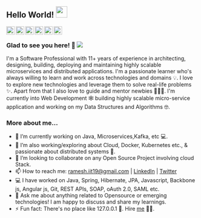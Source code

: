 ## Hello World! <img src="https://gist.githubusercontent.com/rameshjothimani/9bf029d44f8cc000b90a4dca999e516e/raw/e25f7be33383a41aebb42f248af021bfcbb2e770/Hi.gif" width="30px"></h2>

<a href="https://twitter.com/RameshJothimani" target="_blank">
  <img align="left" alt="Ramesh Jothimani's Twitter" width="22px" src="https://cdn.jsdelivr.net/npm/simple-icons@v3/icons/twitter.svg" />
</a>
<a href="https://www.linkedin.com/in/rameshjothimani/" target="_blank">
  <img align="left" alt="Ramesh Jothimani's Linkdein" width="22px" src="https://cdn.jsdelivr.net/npm/simple-icons@v3/icons/linkedin.svg" />
</a>
<a href="https://github.com/rameshjothimani" target="_blank">
  <img align="left" alt="Ramesh Jothimani's Github" width="22px" src="https://cdn.jsdelivr.net/npm/simple-icons@v3/icons/github.svg" />
</a>
<a href="https://leetcode.com/explorer19/" target="_blank">
  <img align="left" alt="Ramesh Jothimani's Leetcode" width="22px" src="https://cdn.jsdelivr.net/npm/simple-icons@v3/icons/leetcode.svg" />
</a>
<a href="http://www.rameshjothimani.in/" target="_blank">
  <img align="left" alt="Ramesh Jothimani's Blog" width="22px" src="https://cdn.jsdelivr.net/npm/simple-icons@v3/icons/blogger.svg" />
</a>
<a href="https://www.facebook.com/rameshjothimani" target="_blank">
  <img align="left" alt="Ramesh Jothimani's Facebook" width="22px" src="https://cdn.jsdelivr.net/npm/simple-icons@v3/icons/facebook.svg" />
</a>
<br />

### Glad to see you here! 🤩 ![](https://visitor-badge.glitch.me/badge?page_id=rameshjothimani.rameshjothimani)

I'm a Software Professional with 11+ years of experience in architecting, designing, building, deploying and maintaining highly scalable microservices
and distributed applications. I'm a passionate learner who's always willing to learn and work across technologies and domains 💡. I love to explore new technologies and leverage them to solve real-life problems ✨. Apart from that I also love to guide and mentor newbies 👨🏻‍💻. I'm currently into Web Development 🕸️ building highly scalable micro-service application and working on my Data Structures and Algorithms 🤓.

### More about me...

- 🔭 I’m currently working on Java, Microservices,Kafka,  etc 💻.
- 🌱 I’m also working/exploring about Cloud, Docker, Kubernetes etc., & passionate about distributed systems 🚀.
- 👯 I’m looking to collaborate on any Open Source Project involving cloud Stack.
- 📫 How to reach me: ramesh.iit19@gmail.com | [LinkedIn](https://www.linkedin.com/in/rameshjothimani/) | [Twitter](https://twitter.com/RameshJothimani)
- 💻 I have worked on Java, Spring, Hibernate, JPA, Javascript, Backbone js, Angular js, Git, REST APIs, SOAP, oAuth 2.0, SAML etc.
- 💬 Ask me about anything related to Opensource or emerging technologies! I am happy to discuss and share my learnings.
- ⚡ Fun fact: There's no place like 127.0.0.1 🤣. Hire [me](mailto:ramesh.iit19@gmail.com?Subject=Hello%20Ramesh) 👨‍💻.
